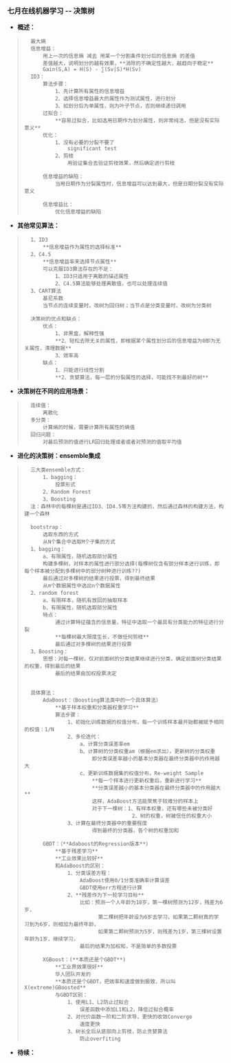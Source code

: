 ### 七月在线机器学习 -- 决策树
- **概述：**
>       最大熵
>       信息增益：
>           用上一次的信息熵 减去 用某一个分割条件划分后的信息熵 的差值
>           差值越大，说明划分的越有效果，**消除的不确定性越大，越趋向于稳定**
>           Gain(S,A) = H(S) - ∑(Sv|S)*H(Sv)
>       ID3：
>           算法步骤：
>               1、先计算所有属性的信息增益
>               2、选择信息增益最大的属性作为测试属性，进行划分
>               3、如划分后为单属性，则为叶子节点，否则继续递归调用
>           过拟合：
>               **容易过拟合，比如选用日期作为划分属性，则非常纯洁，但是没有实际意义**
>           优化：
>               1、没有必要的分裂不要了
>                   significant test
>               2、剪枝
>                   用验证集合去验证剪枝效果，然后确定进行剪枝
>
>           信息增益的缺陷：
>               当用日期作为分裂属性时，信息增益可以达到最大，但是日期分裂没有实际意义
>
>           信息增益比：
>               优化信息增益的缺陷
>
>
>

- **其他常见算法：**
>       1、ID3
>           **信息增益作为属性的选择标准**
>       2、C4.5
>           **信息增益率来选择节点属性**
>           可以克服ID3算法存在的不足：
>               1、ID3只适用于离散的描述属性
>               2、C4.5算法能够处理离散值，也可以处理连续值
>       3、CART算法
>           基尼系数
>           当节点的连续变量时，改树为回归树；当节点是分类变量时，改树为分类树
>
>       决策树的优点和缺点：
>           优点：
>               1、非黑盒，解释性强
>               **2、轻松去除无关的属性，即根据某个属性划分后的信息增益为0即为无关属性，清理数据**
>               3、效率高
>           缺点：
>               1、只能进行线性分割
>               **2、贪婪算法，每一层的分裂属性的选择，可能找不到最好的树**
>

- **决策树在不同的应用场景：**
>       连续值：
>           离散化
>       多分类：
>           计算熵的时候，需要计算所有属性的熵值
>       回归问题：
>           对最后预测的值进行LR回归处理或者或者对预测的值取平均值
>

- **进化的决策树：ensemble集成**
>       三大类ensemble方式：
>           1、bagging：
>               投票形式
>           2、Random Forest
>           3、Boosting
>       注：森林中的每棵树是通过ID3、ID4.5等方法构建的，然后通过森林的构建方法，构建一个森林
>
>       bootstrap：
>           选取东西的方式
>           从N个集合中选取M个子集的方式
>       1、bagging：
>           a、有限属性，随机选取部分属性
>           构建多棵树，对样本的属性进行部分选择(每棵树仅含有部分样本进行训练，即每个样本被分配到多棵树中的部分树种进行训练??)
>           最后通过对多棵树的结果进行投票，得到最终结果
>           从m个数据属性中选出n个数据属性
>       2、random forest
>           a、有限样本，随机有放回的抽取样本
>           b、有限属性，随机选取部分属性
>           特点：
>               通过计算特征蕴含的信息量，特征中选取一个最具有分类能力的特征进行分裂
>               **每棵树最大限度生长，不做任何剪枝**
>               最后通过对多棵树的结果进行投票
>       3、Boosting：
>           思想：对每一棵树，仅对前面树的分类结果继续进行分类，确定前面树分类结果的权重，得到最后的结果
>               最后的结果由加权投票决定
>
>
>       具体算法：
>           AdaBoost：（Boosting算法类中的一个具体算法）
>               **基于样本权重和分类器权重学习**
>               算法步骤：
>                   1、初始化训练数据的权值分布，每一个训练样本最开始都被赋予相同的权值：1/N
>                   2、多伦迭代：
>                       a、计算分类误差率em
>                       b、计算树的分类权重am（根据em求出），更新树的分类权重
>                           即分类误差率越小的基本分类器在最终分类器中的作用越大
>                       c、更新训练数据集的权值分布，Re-weight Sample
>                           **每一个样本进行更新权重后，重新进行学习**
>                           **分类误差越小的基本分类器在最终分类器中的作用越大**
>                           这样，AdaBoost方法能聚焦于较难分的样本上
>                           对于下一棵树：1、有样本权重，还有哪些未被分类好
>                                        2、树的权重，树被信任的权重大小
>                   3、计算在最终分类器中的重要程度
>                           得到最终的分类器，各个树的权重加和
>
>           GBDT：（**Adaboost的Regression版本**）
>               **基于残差学习**
>               **工业效果比较好**
>               和AdaBoost的区别：
>                   1、分类误差方程：
>                       AdaBoost使用0/1分类准确率计算误差
>                       GBDT使用err方程进行计算
>                   2、**残差作为下一轮学习目标**
>                       比如：预测一个人年龄为18岁，第一棵树预测为12岁，残差为6岁，
>                             第二棵树把年龄设为6岁去学习，如果第二颗树真的学习到为6岁，则相加为最终年龄，
>                             如果第二颗树预测为5岁，则残差为1岁，第三棵树设置年龄为1岁，继续学习，
>                       最后的结果为加权和，不是简单的多数投票
>
>           XGBoost：(**本质还是个GBDT**)
>               **工业界效果很好**
>               华人团队开发的
>               **本质还是个GBDT，把效率和速度做到极致，所以叫X(extreme)GBoosted**
>               与GBDT区别：
>                   1、使用L1、L2防止过拟合
>                       误差函数中添加L1和L2，降低过拟合概率
>                   2、对代价函数一阶和二阶求导，更快的收敛Converge
>                       速度更快
>                   3、树长全后从底部向上剪枝，防止贪婪算法
>                       防止overfiting
>
>

- **待续：**
>
>
>
>
>
>
>
>
>
>
>
>
>
>
>
>
>
>
>
>
>
